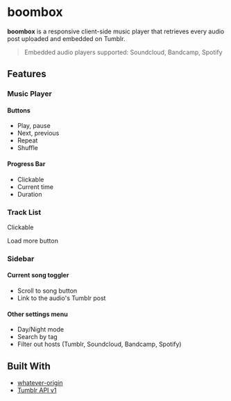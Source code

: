 # boombox
**boombox** is a responsive client-side music player that retrieves every audio post uploaded and embedded on Tumblr. 
> Embedded audio players supported: Soundcloud, Bandcamp, Spotify 

## Features
### Music Player
#### Buttons
- Play, pause
- Next, previous 
- Repeat
- Shuffle

#### Progress Bar
- Clickable 
- Current time
- Duration

### Track List 
Clickable 

Load more button

### Sidebar
#### Current song toggler
- Scroll to song button 
- Link to the audio's Tumblr post

#### Other settings menu
- Day/Night mode
- Search by tag
- Filter out hosts (Tumblr, Soundcloud, Bandcamp, Spotify)
 
 ## Built With 
 - [whatever-origin](https://github.com/ripper234/Whatever-Origin)
 - [Tumblr API v1](https://www.tumblr.com/docs/en/api/v1)

